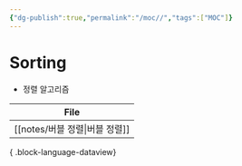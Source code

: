 ```yaml
---
{"dg-publish":true,"permalink":"/moc//","tags":["MOC"]}
---
```


# Sorting

- 정렬 알고리즘

| File                      |
| ------------------------- |
| [[notes/버블 정렬\|버블 정렬]] |

{ .block-language-dataview}
